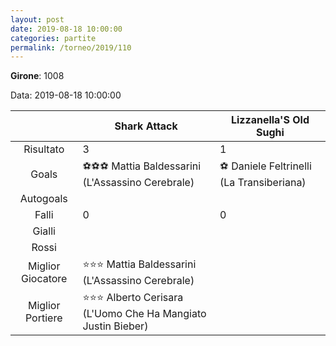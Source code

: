 ```yaml
---
layout: post
date: 2019-08-18 10:00:00
categories: partite
permalink: /torneo/2019/110
---
```

**Girone**: 1008

Data: 2019-08-18 10:00:00

| | Shark Attack | Lizzanella'S Old Sughi |
|:-----:|-----|-----|
Risultato|3|1
Goals|⚽⚽⚽ Mattia Baldessarini (L'Assassino Cerebrale)|⚽ Daniele Feltrinelli (La Transiberiana)<br/>
Autogoals||
Falli|0|0
Gialli||
Rossi||
Miglior Giocatore|⭐⭐⭐ Mattia Baldessarini (L'Assassino Cerebrale)<br/>|
Miglior Portiere|⭐⭐⭐ Alberto Cerisara (L'Uomo Che Ha Mangiato Justin Bieber)<br/>|